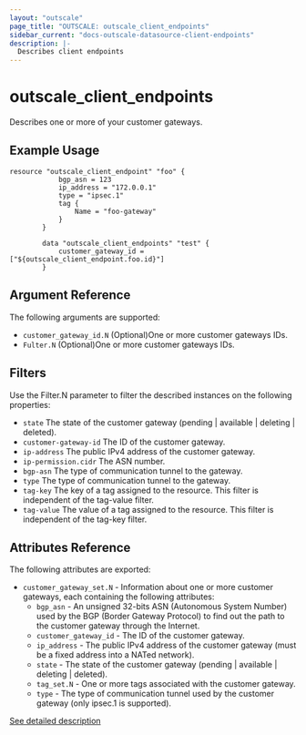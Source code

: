 ```yaml
---
layout: "outscale"
page_title: "OUTSCALE: outscale_client_endpoints"
sidebar_current: "docs-outscale-datasource-client-endpoints"
description: |-
  Describes client endpoints
---
```


# outscale_client_endpoints

Describes one or more of your customer gateways.

## Example Usage

```hcl
resource "outscale_client_endpoint" "foo" {
			bgp_asn = 123
			ip_address = "172.0.0.1"
			type = "ipsec.1"
			tag {
				Name = "foo-gateway"
			}
		}

		data "outscale_client_endpoints" "test" {
			customer_gateway_id = ["${outscale_client_endpoint.foo.id}"]
		}
```

## Argument Reference

The following arguments are supported:

* `customer_gateway_id.N` (Optional)One or more customer gateways IDs.
* `Fulter.N` (Optional)One or more customer gateways IDs.

## Filters

Use the Filter.N parameter to filter the described instances on the following properties:

* `state` The state of the customer gateway (pending | available | deleting | deleted).
* `customer-gateway-id` The ID of the customer gateway.
* `ip-address` The public IPv4 address of the customer gateway.
* `ip-permission.cidr` The ASN number.
* `bgp-asn` The type of communication tunnel to the gateway.
* `type` The type of communication tunnel to the gateway.
* `tag-key` The key of a tag assigned to the resource. This filter is independent of the tag-value filter.
* `tag-value` The value of a tag assigned to the resource. This filter is independent of the tag-key filter.

## Attributes Reference

The following attributes are exported:

* `customer_gateway_set.N` - Information about one or more customer gateways, each containing the following attributes:
  - `bgp_asn` - An unsigned 32-bits ASN (Autonomous System Number) used by the BGP (Border Gateway Protocol) to find out the path to the customer gateway through the Internet.
  - `customer_gateway_id` - The ID of the customer gateway.
  - `ip_address` - The public IPv4 address of the customer gateway (must be a fixed address into a NATed network).
  - `state` - The state of the customer gateway (pending | available | deleting | deleted).
  - `tag_set.N` - One or more tags associated with the customer gateway.
  - `type` - The type of communication tunnel used by the customer gateway (only ipsec.1 is supported).

[See detailed description](http://docs.outscale.com/api_fcu/operations/Action_DescribeCustomerGateways_get.html#_api_fcu-action_describecustomergateways_get)
